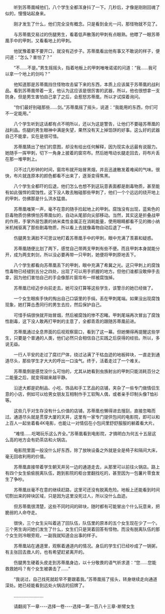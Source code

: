 <div class="read-content j_readContent" id="">
                <p>　　听到苏蒂凰喊他们，八个学生全都浑身抖了一下。几秒后，才像是刚刚回魂了似的，慢慢站起身来。<p>　　刚才发生了什么，他们完全没有概念。只是看到金光一闪，那怪物就不见了。<p>　　与苏蒂凰交易过的伤腿男生，看着低声散落的甲刺有点眼熟。他瞟了一眼苏蒂凰手中的甲刺，又看看地上的甲刺。<p>　　他犹豫着要不要开口，就没有迈步子。苏蒂凰看出他有事又不敢说的样子，便问道：“怎么？害怕了？”<p>　　“不……不是。”男生摇摇头，指着地板上的甲刺唯唯诺诺的问道：“我……我可以拿一个地上的剑吗？”<p>　　他知道那是苏蒂凰挡住怪物攻击留下来的东西，本质上应该属于苏蒂凰的战利品。看到苏蒂凰带着一支，他认为这应该是很厉害的武器，所以，他也很想拿一支防身。但是男生害怕自己拿了之后，会惹怒苏蒂凰，所以才试探着询问。<p>　　“你们最好别碰那些……剑。”苏蒂凰摇了摇头，说道：“我能用的东西，你们可不一定能用。”<p>　　八个学生听到这话都有点不明所以，还以为这是警告，让他们不要碰苏蒂凰的战利品。伤腿的男生眼神中满是失望，果然没有天上掉馅饼的好事。这么好的武器自己不能拿，实在是很可惜。<p>　　苏蒂凰猜出了他们的意图，却没有给出任何解释，因为现实永远最有说服力。她随手一挥甲刺，切下一角身上披着的窗帘布。然后她甩动长腿走回去，将布片丢在那一堆甲刺上。<p>　　只不过几秒钟的时间，窗帘布就开始冒黑烟，并且迅速散发着难闻的气味。很快，布片就连原本的颜色都看不出来了，逐渐变得焦黑。<p>　　八个学生全都吓的后退，他们怎么也想不到这玩意表面都是剧毒物质，甚至能有如此强悍的腐蚀性。这下没人敢去触碰那些甲刺了，他们一个个远远的绕开地上的甲刺，仿佛那是什么洪水猛兽。<p>　　苏蒂凰嗤笑一声，毫不在意的随手捡起地上的甲刺。腐蚀没有出现，蓝紫色的巨毒物质仿佛惧怕苏蒂凰似的，自动从尾部向尖部移动。当然，其实这是折叠战甲的作用，手掌外层包裹的纳米柔性金属正在消耗能量，使用眼睛都看不见的微小纳米机械驱离了那些剧毒物质，所以看上去就像毒物自动后退了一样。<p>　　伤腿男生满脸不可思议地盯着苏蒂凰手中的甲刺，眼中充满了羡慕和疑惑。<p>　　苏蒂凰随便比划了两下，感觉自己带两支甲刺有些不便。而且甲刺本身就能分开，成为两支刺剑，所以没必要再带一只甲刺，她便将甲刺原地丢下。<p>　　八个学生都看向苏蒂凰丢下的甲刺，眼中充满了希冀之光。这只甲刺上的腐蚀性毒物已经褪到五分之四处，出现了可以用手抓握的地方。但他们谁都没敢伸手去拿，因为他们害怕自己的手会像那片窗帘布一样被腐蚀掉。<p>　　苏蒂凰已经迈步向前走去，她可没打算等这些学生，该警示的她已经做了。<p>　　一个女生眼疾手快的掏出自己口袋里的手绢，丢在甲刺尾端。如果没出现腐蚀现象，她打算怂恿同行的男生去捡，然后保护自己。<p>　　可惜手绢很快就开始冒烟，然后被腐蚀的惨不忍睹。甲刺尾端再次冒出了腐蚀性剧毒，这下没人敢再打甲刺的主意了，全都乖乖的跟随苏蒂凰前进。<p>　　苏蒂凰通过全息界面的后视观察窗口，看到了这一幕。但她懒得再提醒这些学生，只要是个普通的人类，他们必然只会相信自己实践之后获得的经验。所以，多说无益。<p>　　一行人平安的走过了腐烂尸体，绕过沾满了干枯血迹的地板碎块，一直走到通道尽头，那些学生才大大的呼出一口浊气。终于，活着走过了一个难关。<p>　　苏蒂凰倒是感觉没什么可怕的，尤其从她看到虫族射出的甲刺只能消耗百分之二能量之后，就变得越来越平静。<p>　　沿途大都是奶制品、小吃、饰品和手工艺品的店铺，夹杂了一些专门做情侣生意的小店，例如可以给男女朋友互相制作手工软陶人偶，或者亲手印制头像T恤衫等。<p>　　这些几乎对生存没有什么价值的店铺，苏蒂凰也懒得进去搜刮，直接忽略而过。通道尽头就是贯穿大厦的天井，这里有一家专门提供包间的电影院，即可以和上百人一起坐着看4K电影，也能让一对情侣在小包间里舒舒服服的躺着看大片。<p>　　“难怪……吃喝玩乐这么齐全。”苏蒂凰看到电影院，才搞明白为何五十五层这么高的地方会有奶茶店和火锅店。<p>　　电影院里面一般没什么好东西，除了放映设备之外就是全是椅子和隔间大床，毫无回收利用的价值。<p>　　苏蒂凰直接带着学生朝天井另一边的通道走去，从那里可以前往火锅店。路上有四个女生偷偷脱离队伍，跑到影院的柜台里翻找吃的，甚至因为一包薯片零食发生了争吵。<p>　　苏蒂凰丝毫不在意的继续赶路，这里可还没有脱离危险。地板上还能看到时间切割出来的碎块区域，只是因为这里没死过人，所以没什么血迹。<p>　　但苏蒂凰很清楚，这些不同时间的碎块，随时都有可能冒出个什么玩意来，把脆弱的人命夺走。<p>　　很快，三个女生尖叫着逃了回队伍，队伍里的原本的五个女生现在少了一个。三个男生询问她们发生了什么，女生们只是哭着回答有怪物。而没有脱离队伍的那个女生则冷眼旁观，一副我就知道会出事的样子。<p>　　苏蒂凰站在通道里，观察着通道内的情况。身后的学生们已经吵成了一锅粥，有主张回去救人的，也有希望赶紧离开的。<p>　　伤腿男生硬着头皮走到苏蒂凰身边，以十分敬畏的语气祈求道：“您……您能救救她吗？有个女生被袭击了……”<p>　　“我说过，自己找死就趁早不要跟着我。”苏蒂凰摇了摇头，转身继续走向通道深处。她已经能看到远处火锅店的招牌了。<p>　　……………………<p>　　请翻阅下一章----选择一卷----选择一第一百八十三章-断臂女生<p>　　<p> 
            </div>